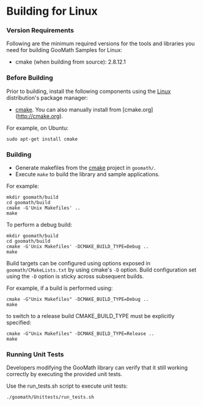# Building for Linux

### Version Requirements

Following are the minimum required versions for the tools and libraries you
need for building GooMath Samples for Linux:

-   cmake (when building from source): 2.8.12.1

### Before Building

Prior to building, install the following components using the [Linux][]
distribution's package manager:
-    [cmake][]. You can also manually install from [cmake.org]
     (http://cmake.org).

For example, on Ubuntu:

    sudo apt-get install cmake

### Building

-   Generate makefiles from the [cmake][] project in `goomath/`.
-   Execute `make` to build the library and sample applications.

For example:

    mkdir goomath/build
    cd goomath/build
    cmake -G'Unix Makefiles' ..
    make

To perform a debug build:

    mkdir goomath/build
    cd goomath/build
    cmake -G'Unix Makefiles' -DCMAKE_BUILD_TYPE=Debug ..
    make

Build targets can be configured using options exposed in
`goomath/CMakeLists.txt` by using cmake's `-D` option.
Build configuration set using the `-D` option is sticky across subsequent
builds.

For example, if a build is performed using:

    cmake -G"Unix Makefiles" -DCMAKE_BUILD_TYPE=Debug ..
    make

to switch to a release build CMAKE_BUILD_TYPE must be explicitly specified:

    cmake -G"Unix Makefiles" -DCMAKE_BUILD_TYPE=Release ..
    make

### Running Unit Tests

Developers modifying the GooMath library can verify that it still working
correctly by executing the provided unit tests.

Use the run\_tests.sh script to execute unit tests:

    ./goomath/Unittests/run_tests.sh

  [cmake]: http://www.cmake.org
  [Linux]: http://en.wikipedia.org/wiki/Linux
  [Ubuntu]: http://www.ubuntu.com
